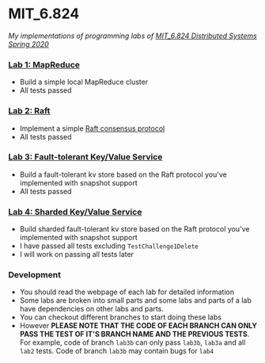 # MIT_6.824
*My implementations of programming labs of [MIT_6.824 Distributed Systems Spring 2020](http://nil.csail.mit.edu/6.824/2020/schedule.html)*

### [Lab 1: MapReduce](http://nil.csail.mit.edu/6.824/2020/labs/lab-mr.html)
* Build a simple local MapReduce cluster
* All tests passed
### [Lab 2: Raft](http://nil.csail.mit.edu/6.824/2020/labs/lab-raft.html)
* Implement a simple [Raft consensus protocol](https://pdos.csail.mit.edu/6.824/papers/raft-extended.pdf)
* All tests passed
### [Lab 3: Fault-tolerant Key/Value Service](http://nil.csail.mit.edu/6.824/2020/labs/lab-kvraft.html)
* Build a fault-tolerant kv store based on the Raft protocol you've implemented with snapshot support
* All tests passed
### [Lab 4: Sharded Key/Value Service](http://nil.csail.mit.edu/6.824/2020/labs/lab-shard.html)
* Build sharded fault-tolerant kv store based on the Raft protocol you've implemented with snapshot support
* I have passed all tests excluding `TestChallenge1Delete`
* I will work on passing all tests later

### Development
* You should read the webpage of each lab for detailed information
* Some labs are broken into small parts and some labs and parts of a lab have dependencies on other labs and parts.
* You can checkout different branches to start doing these labs
* However __PLEASE NOTE THAT THE CODE OF EACH BRANCH CAN ONLY PASS THE TEST OF IT'S BRANCH NAME AND THE PREVIOUS TESTS__. For example, code of branch `lab3b` can only pass `lab3b`, `lab3a` and all `lab2` tests. Code of branch `lab3b` may contain bugs for `lab4` 
